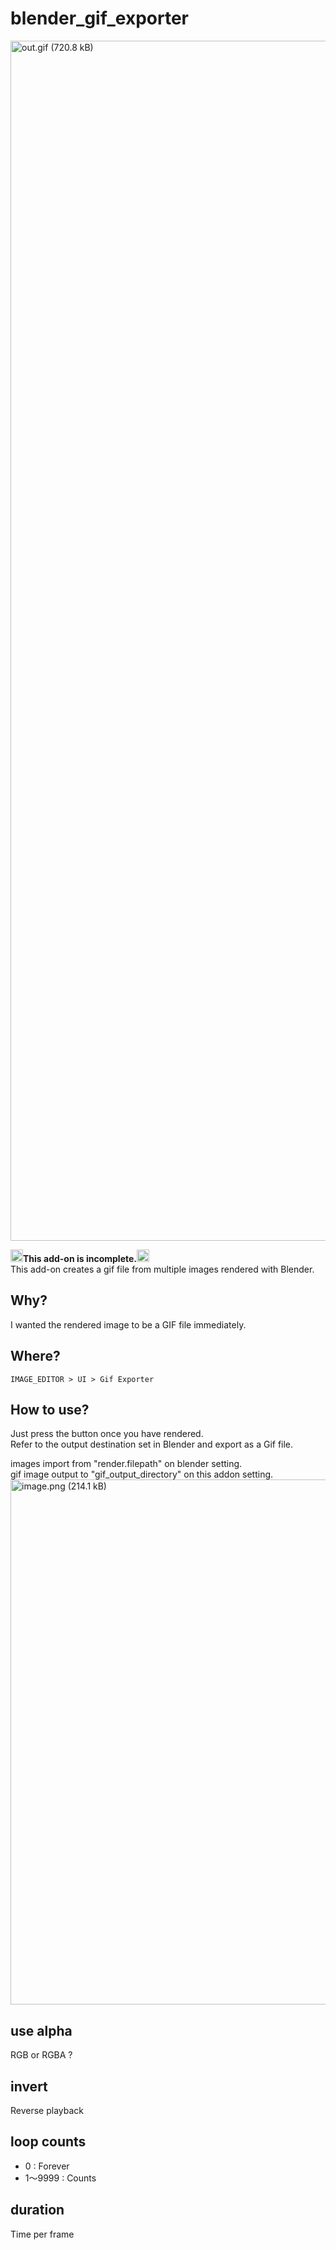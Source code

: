 # blender_gif_exporter
<img width="1920" alt="out.gif (720.8 kB)" src="https://img.esa.io/uploads/production/attachments/9489/2020/07/16/78640/3351bca1-aedd-455b-a1ad-d2c40b716fe7.gif">

<img width="20" alt="out.gif (785.6 kB)" src="https://img.esa.io/uploads/production/attachments/9489/2020/07/16/78640/aa99aad6-f6cf-4e43-a991-5aeb8c2d68f2.gif">**This add-on is incomplete.**<img width="20" alt="out.gif (785.6 kB)" src="https://img.esa.io/uploads/production/attachments/9489/2020/07/16/78640/aa99aad6-f6cf-4e43-a991-5aeb8c2d68f2.gif">  
This add-on creates a gif file from multiple images rendered with Blender.

## Why?
I wanted the rendered image to be a GIF file immediately.  

## Where?
`IMAGE_EDITOR > UI > Gif Exporter`

## How to use?
Just press the button once you have rendered.  
Refer to the output destination set in Blender and export as a Gif file.  

images import from "render.filepath" on blender setting.  
gif image output to "gif_output_directory" on this addon setting.  
<img width="840" alt="image.png (214.1 kB)" src="https://img.esa.io/uploads/production/attachments/9489/2020/07/16/78640/e4f16a5d-0fe7-4fd4-a206-47b8690140a6.png">
## use alpha
RGB or RGBA ?
## invert
Reverse playback
## loop counts
- 0 : Forever
- 1～9999 : Counts
## duration
Time per frame
